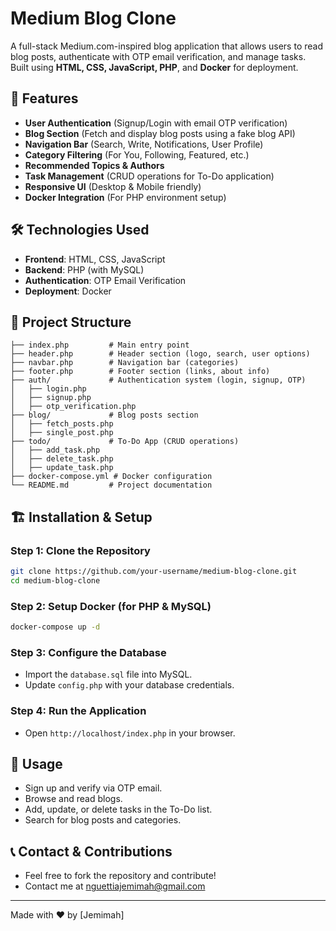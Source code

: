 # Medium Blog Clone

A full-stack Medium.com-inspired blog application that allows users to read blog posts, authenticate with OTP email verification, and manage tasks. Built using **HTML, CSS, JavaScript, PHP**, and **Docker** for deployment.

## 🚀 Features
- **User Authentication** (Signup/Login with email OTP verification)
- **Blog Section** (Fetch and display blog posts using a fake blog API)
- **Navigation Bar** (Search, Write, Notifications, User Profile)
- **Category Filtering** (For You, Following, Featured, etc.)
- **Recommended Topics & Authors**
- **Task Management** (CRUD operations for To-Do application)
- **Responsive UI** (Desktop & Mobile friendly)
- **Docker Integration** (For PHP environment setup)

## 🛠️ Technologies Used
- **Frontend**: HTML, CSS, JavaScript
- **Backend**: PHP (with MySQL)
- **Authentication**: OTP Email Verification
- **Deployment**: Docker

## 📂 Project Structure
```
├── index.php         # Main entry point
├── header.php        # Header section (logo, search, user options)
├── navbar.php        # Navigation bar (categories)
├── footer.php        # Footer section (links, about info)
├── auth/             # Authentication system (login, signup, OTP)
│   ├── login.php
│   ├── signup.php
│   ├── otp_verification.php
├── blog/             # Blog posts section
│   ├── fetch_posts.php
│   ├── single_post.php
├── todo/             # To-Do App (CRUD operations)
│   ├── add_task.php
│   ├── delete_task.php
│   ├── update_task.php
├── docker-compose.yml # Docker configuration
└── README.md         # Project documentation
```

## 🏗️ Installation & Setup
### Step 1: Clone the Repository
```bash
git clone https://github.com/your-username/medium-blog-clone.git
cd medium-blog-clone
```

### Step 2: Setup Docker (for PHP & MySQL)
```bash
docker-compose up -d
```

### Step 3: Configure the Database
- Import the `database.sql` file into MySQL.
- Update `config.php` with your database credentials.

### Step 4: Run the Application
- Open `http://localhost/index.php` in your browser.

## 📌 Usage
- Sign up and verify via OTP email.
- Browse and read blogs.
- Add, update, or delete tasks in the To-Do list.
- Search for blog posts and categories.

## 📞 Contact & Contributions
- Feel free to fork the repository and contribute!
- Contact me at [nguettiajemimah@gmail.com](mailto:your-email@example.com)

---
Made with ❤️ by [Jemimah]